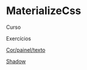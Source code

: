 # MaterializeCss
 Curso

 
 Exercícios

 <p><a href="https://darlingcris.github.io/MaterializeCss/Exercícios/ex01/">Cor/painel/texto</a></p>
 <p><a href="https://darlingcris.github.io/MaterializeCss/Exercícios/ex01/">Shadow</a></p>